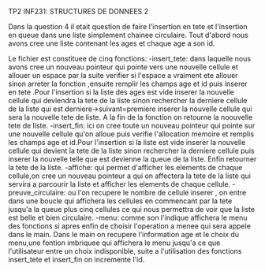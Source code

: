 TP2 INF231: STRUCTURES DE DONNEES 2

Dans la question 4 il etait question de faire l'insertion en tete et l'insertion en queue dans une liste simplement chainee circulaire.
Tout d'abord nous avons cree une liste contenant les ages et chaque age a son id.

Le fichier est constituee de cinq fonctions:
  -insert_tete: dans laquelle nous avons cree un nouveau pointeur qui pointe vers une nouvelle cellule et allouer un espace par la suite verifier si l'espace a vraiment ete allouer sinon arreter la fonction ,ensuite remplir les champs age et id puis inserer en tete .Pour l'insertion si la liste des ages est vide inserer la nouvelle cellule qui deviendra la tete de la liste sinon rechercher la derniere cellule de la liste qui est derniere->suivant=premiere inserer la nouvelle cellule qui sera la nouvelle tete de liste. A la fin de la fonction on retourne la noouvelle tete de liste.
  -insert_fin: ici on cree toute un nouveau pointeur qui pointe sur une nouvelle cellule qu'on alloue puis verifie l'allocation memoire et remplis les champs age et id.Pour l'insertion si la liste est vide inserer la nouvelle cellule qui devient la tete de la liste sinon rechercher la derniere cellule puis inserer la nouvelle telle que est devienne la queue de la liste. Enfin retourner la tete de la liste.
  -affiche: qui permet d'afficher les elements de chaque cellule,on cree un nouveau pointeur a qui on affectera la tete de la liste qui servira a parcourir la liste et afficher les elements de chaque cellule.
  -preuve_circulaire: ou l'on recupere le nombre de cellule inserer , on entre dans une boucle qui affichera les cellules en commencant par la tete jusqu'a la queue plus cinq cellules ce qui nous permettra de voir que la liste est belle et bien circulaire.
  -menu: comme son l'indique affichera le menu des fonctions si apres enfin de choisir l'operation a menee qui sera appele dans le main.
Dans le main on recupere l'information age et le choix du menu,une fontion imbriquee qui affichera le menu jusqu'a ce que l'utilisateur entre un choix indisponible, suite a l'utilisation des fonctions insert_tete et insert_fin on incremente l'id.
